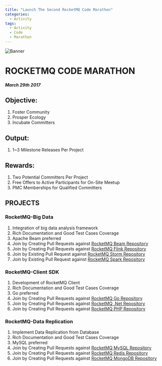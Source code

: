 ```yaml
---
title: "Launch The Second RocketMQ Code Marathon"
categories:
  - Activity
tags:
  - Activity
  - Code
  - Marathon
---
```


![Banner](/assets/images/blog/banner.jpg)
# ROCKETMQ CODE MARATHON [<i class='fa fa-link'></i>](/assets/attachment/launch-second-rocketmq-code-marathon.pdf)
##### March 29th 2017

## Objective:
1. Foster Community
1. Prosper Ecology
1. Incubate Committers

## Output:
1. 1~3 Milestone Releases Per Project

## Rewards:
1. Two Potential Committers Per Project
1. Free Offers to Active Participants for On-Site Meetup
1. PMC Memberships for Qualified Committers

## PROJECTS

### RocketMQ-Big Data
1. Integration of big data analysis framework
1. Rich Documentation and Good Test Cases Coverage
1. Apache Beam preferred 
2. Join by Creating Pull Requests against [RocketMQ Beam Repository](https://github.com/rocketmq/rocketmq-beam)
3. Join by Creating Pull Requests against [RocketMQ Flink Repository](https://github.com/rocketmq/rocketmq-flink)
4. Join by Existing Pull Request against [RocketMQ Storm Repository](https://github.com/apache/storm/pull/2024)
4. Join by Existing Pull Request against [RocketMQ Spark Repository](https://github.com/apache/incubator-rocketmq-externals/pull/5)

### RocketMQ-Client SDK
1. Development of RocketMQ Client
1. Rich Documentation and Good Test Cases Coverage
3. Go preferred
1. Join by Creating Pull Requests against [RocketMQ Go Repository](https://github.com/rocketmq/rocketmq-go)
2. Join by Creating Pull Requests against [RocketMQ .Net Repository](https://github.com/rocketmq/rocketmq-donet)
3. Join by Creating Pull Requests against [RocketMQ PHP Repository](https://github.com/rocketmq/rocketmq-php)


### RocketMQ-Data Replication
1. Implement Data Replication from Database
1. Rich Documentation and Good Test Cases Coverage
3. MySQL preferred
1. Join by Creating Pull Requests against [RocketMQ MySQL Repository](https://github.com/rocketmq/rocketmq-mysql)
2. Join by Creating Pull Requests against [RocketMQ Redis Repository](https://github.com/rocketmq/rocketmq-redis)
3. Join by Creating Pull Requests against [RocketMQ MongoDB Repository](https://github.com/rocketmq/rocketmq-mongodb)
